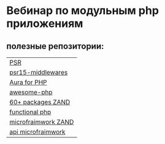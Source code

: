 # Вебинар по модульным php приложениям

## полезные репозитории:
|  |
| ------|
| [PSR](https://www.php-fig.org/) |
| [psr15-middlewares](https://github.com/middlewares/psr15-middlewares) |
| [Aura for PHP](https://github.com/auraphp) |
| [awesome-php](https://github.com/ziadoz/awesome-php) |
| [60+ packages ZAND](https://framework.zend.com/learn) |
| [functional php](https://github.com/lstrojny/functional-php) |
| [microfraimwork ZAND](https://docs.zendframework.com/zend-expressive/) |
| [api microfraimwork](https://api-platform.com/) |

